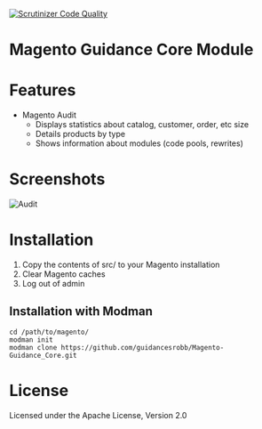 [![Scrutinizer Code Quality](https://scrutinizer-ci.com/g/guidancesrobb/Magento-Guidance_Core/badges/quality-score.png?b=master)](https://scrutinizer-ci.com/g/guidancesrobb/Magento-Guidance_Core/?branch=master)

Magento Guidance Core Module
==============================

# Features

* Magento Audit
    * Displays statistics about catalog, customer, order, etc size
    * Details products by type
    * Shows information about modules (code pools, rewrites)

# Screenshots

![Audit](http://i.imgur.com/u7uMg6J.png)

# Installation

1. Copy the contents of src/ to your Magento installation
2. Clear Magento caches
3. Log out of admin

## Installation with Modman

    cd /path/to/magento/
    modman init
    modman clone https://github.com/guidancesrobb/Magento-Guidance_Core.git

# License

Licensed under the Apache License, Version 2.0